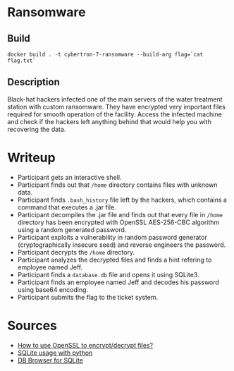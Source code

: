 # Ransomware

## Build

```
docker build . -t cybertron-7-ransomware --build-arg flag=`cat flag.txt`
```

## Description

Black-hat hackers infected one of the main servers of the water treatment station with custom ransomware.
They have encrypted very important files required for smooth operation of the facility.
Access the infected machine and check if the hackers left anything behind that would help you with recovering the data.

# Writeup

-   Participant gets an interactive shell.
-   Participant finds out that `/home` directory contains files with unknown data.
-   Participant finds `.bash_history` file left by the hackers, which contains a command that executes a .jar file.
-   Participant decompiles the .jar file and finds out that every file in `/home` directory has been encrypted with OpenSSL AES-256-CBC algorithm using a random generated password.
-   Participant exploits a vulnerability in random password generator (cryptographically insecure seed) and reverse engineers the password.
-   Participant decrypts the `/home` directory.
-   Participant analyzes the decrypted files and finds a hint refering to employee named Jeff.
-   Participant finds a `database.db` file and opens it using SQLite3.
-   Participant finds an employee named Jeff and decodes his password using base64 encoding.
-   Participant submits the flag to the ticket system.

# Sources

-   [How to use OpenSSL to encrypt/decrypt files?](https://stackoverflow.com/a/16056298/12126676)
-   [SQLite usage with python](https://docs.python.org/3/library/sqlite3.html)
-   [DB Browser for SQLite](https://sqlitebrowser.org/)
